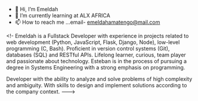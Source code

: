 - 👋 Hi, I’m Emeldah 
- 🌱 I’m currently learning at ALX AFRICA
- 📫 How to reach me ...email- emeldahamatengo@mail.com

<!-
Emeldah is a Fullstack Developer with experience in projects related to web development (Python, JavaScript, Flask, Django, Node), low-level programming (C, Bash). Proficient in version control systems (Git), databases (SQL) and RESTful APIs. Lifelong learner, curious, team player and passionate about technology. Esteban is in the process of pursuing a degree in Systems Engineering with a strong emphasis on programming.

Developer with the ability to analyze and solve problems of high complexity and ambiguity. With skills to design and implement solutions according to the company context.
--->
